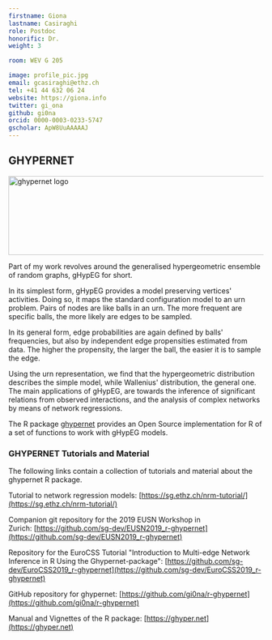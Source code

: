 ```yaml
---
firstname: Giona
lastname: Casiraghi
role: Postdoc
honorific: Dr.
weight: 3

room: WEV G 205

image: profile_pic.jpg
email: gcasiraghi@ethz.ch
tel: +41 44 632 06 24
website: https://giona.info
twitter: gi_ona
github: gi0na
orcid: 0000-0003-0233-5747
gscholar: ApW8UuAAAAAJ
---
```




## GHYPERNET

<img src="https://ghyper.net/reference/figures/logo.svg" alt="ghypernet logo" width="790" height="156"/>

Part of my work revolves around the generalised hypergeometric ensemble of random graphs, gHypEG for short.

In its simplest form, gHypEG provides a model preserving vertices' activities.
Doing so, it maps the standard configuration model to an urn problem.
Pairs of nodes are like balls in an urn.
The more frequent are specific balls, the more likely are edges to be sampled.

In its general form, edge probabilities are again defined by balls' frequencies, but also by independent edge propensities estimated from data.
The higher the propensity, the larger the ball, the easier it is to sample the edge.

Using the urn representation, we find that the hypergeometric distribution describes the simple model, while Wallenius' distribution, the general one.
The main applications of gHypEG, are towards the inference of significant relations from observed interactions, and the analysis of complex networks by means of network regressions.

The R package [ghypernet](https://ghyper.net) provides an Open Source implementation for R of a set of functions to work with gHypEG models.

### GHYPERNET Tutorials and Material

The following links contain a collection of tutorials and material about the ghypernet R package.

Tutorial to network regression models: [https://sg.ethz.ch/nrm-tutorial/](https://sg.ethz.ch/nrm-tutorial/)

Companion git repository for the 2019 EUSN Workshop in Zurich: [https://github.com/sg-dev/EUSN2019_r-ghypernet](https://github.com/sg-dev/EUSN2019_r-ghypernet)

Repository for the EuroCSS Tutorial "Introduction to Multi-edge Network Inference in R Using the Ghypernet-package": [https://github.com/sg-dev/EuroCSS2019_r-ghypernet](https://github.com/sg-dev/EuroCSS2019_r-ghypernet)

GitHub repository for ghypernet: [https://github.com/gi0na/r-ghypernet](https://github.com/gi0na/r-ghypernet)

Manual and Vignettes of the R package: [https://ghyper.net](https://ghyper.net)